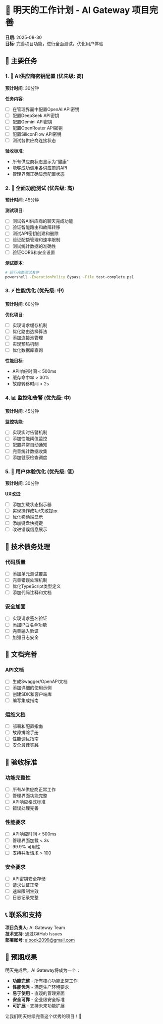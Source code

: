 # 📅 明天的工作计划 - AI Gateway 项目完善

**日期**: 2025-08-30  
**目标**: 完善项目功能，进行全面测试，优化用户体验

## 🎯 主要任务

### 1. 🔑 AI供应商密钥配置 (优先级: 高)
**预计时间**: 30分钟

**任务内容**:
- [ ] 在管理界面中配置OpenAI API密钥
- [ ] 配置DeepSeek API密钥
- [ ] 配置Gemini API密钥
- [ ] 配置OpenRouter API密钥
- [ ] 配置SiliconFlow API密钥
- [ ] 测试各供应商连接状态

**验收标准**:
- 所有供应商状态显示为"健康"
- 能够成功调用各供应商的API
- 管理界面正确显示配置状态

### 2. 🧪 全面功能测试 (优先级: 高)
**预计时间**: 45分钟

**测试项目**:
- [ ] 测试各AI供应商的聊天完成功能
- [ ] 验证智能路由和故障转移
- [ ] 测试API密钥创建和删除
- [ ] 验证配额管理和速率限制
- [ ] 测试统计数据的准确性
- [ ] 验证CORS和安全设置

**测试脚本**:
```bash
# 运行完整测试套件
powershell -ExecutionPolicy Bypass -File test-complete.ps1
```

### 3. ⚡ 性能优化 (优先级: 中)
**预计时间**: 60分钟

**优化项目**:
- [ ] 实现请求缓存机制
- [ ] 优化路由选择算法
- [ ] 添加连接池管理
- [ ] 实现预热机制
- [ ] 优化数据库查询

**性能目标**:
- API响应时间 < 500ms
- 缓存命中率 > 30%
- 故障转移时间 < 2s

### 4. 📊 监控和告警 (优先级: 中)
**预计时间**: 45分钟

**监控功能**:
- [ ] 实现实时告警机制
- [ ] 添加性能阈值监控
- [ ] 配置异常自动通知
- [ ] 完善统计数据收集
- [ ] 添加健康检查调度

### 5. 🎨 用户体验优化 (优先级: 低)
**预计时间**: 30分钟

**UX改进**:
- [ ] 添加加载状态指示器
- [ ] 实现操作成功/失败提示
- [ ] 优化移动端显示
- [ ] 添加键盘快捷键
- [ ] 改进错误信息展示

## 🔧 技术债务处理

### 代码质量
- [ ] 添加单元测试覆盖
- [ ] 完善错误处理机制
- [ ] 优化TypeScript类型定义
- [ ] 添加代码注释和文档

### 安全加固
- [ ] 实现请求签名验证
- [ ] 添加IP白名单功能
- [ ] 完善输入验证
- [ ] 加强日志安全

## 📖 文档完善

### API文档
- [ ] 生成Swagger/OpenAPI文档
- [ ] 添加详细的使用示例
- [ ] 创建SDK和客户端库
- [ ] 编写集成指南

### 运维文档
- [ ] 部署和配置指南
- [ ] 故障排除手册
- [ ] 性能调优指南
- [ ] 安全最佳实践

## 🎯 验收标准

### 功能完整性
- [ ] 所有AI供应商正常工作
- [ ] 管理界面功能完整
- [ ] API响应格式标准
- [ ] 错误处理完善

### 性能要求
- [ ] API响应时间 < 500ms
- [ ] 管理界面加载 < 3s
- [ ] 99.9% 可用性
- [ ] 支持并发请求 > 100

### 安全要求
- [ ] API密钥安全存储
- [ ] 请求认证正常
- [ ] 速率限制生效
- [ ] 日志记录完整

## 📞 联系和支持

**项目负责人**: AI Gateway Team  
**技术支持**: 通过GitHub Issues  
**部署账号**: aibook2099@gmail.com

## 🎉 预期成果

明天完成后，AI Gateway将成为一个：
- **功能完整** - 所有核心功能正常工作
- **性能优秀** - 满足生产环境要求
- **易于使用** - 直观的管理界面
- **安全可靠** - 企业级安全标准
- **可扩展** - 支持未来功能扩展

让我们明天继续完善这个优秀的项目！🚀
